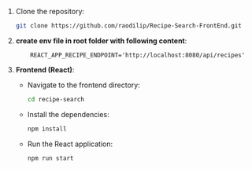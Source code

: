 1. Clone the repository:
     ```bash
    git clone https://github.com/raodilip/Recipe-Search-FrontEnd.git
    ```
3. **create env file in root folder with following content**:
    ```
        REACT_APP_RECIPE_ENDPOINT='http://localhost:8080/api/recipes'
    ```

3. **Frontend (React)**:
   - Navigate to the frontend directory:

     ```bash
     cd recipe-search
     ```

   - Install the dependencies:

     ```bash
     npm install
     ```

   - Run the React application:

     ```bash
     npm run start
     ```